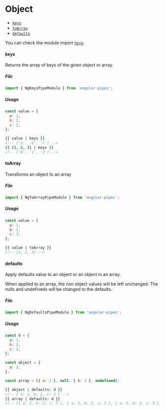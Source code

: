 # Object

- [`keys`](#keys)
- [`toArray`](#toarray)
- [`defaults`](#defaults)

You can check the module import [`here`](./modules.md).

#### keys

Returns the array of keys of the given object or array.

##### File

```typescript
import { NgKeysPipeModule } from 'angular-pipes';
```

##### Usage

```javascript
const value = {
  a: 1,
  b: 2,
  c: 3,
};
```

```html
{{ value | keys }}
<!-- ['a', 'b', 'c'] -->
{{ [1, 2, 3] | keys }}
<!-- ['0', '1', '2'] -->
```

#### toArray

Transforms an object to an array

##### File

```typescript
import { NgToArrayPipeModule } from 'angular-pipes';
```

##### Usage

```javascript
const value = {
  a: 1,
  b: 2,
  c: 3,
};
```

```html
{{ value | toArray }}
<!-- [1, 2, 3] -->
```

#### defaults

Apply defaults value to an object or an object in an array.

When applied to an array, the non object values will be left unchanged. The nulls and undefineds will be changed
to the defaults.

##### File

```typescript
import { NgDefaultsPipeModule } from 'angular-pipes';
```

##### Usage

```javascript
const d = {
  a: 1,
  b: 2,
  c: 3,
};

const object = {
  a: 2,
};

const array = [{ a: 2 }, null, { b: 3 }, undefined];
```

```html
{{ object | defaults: d }}
<!-- { a: 2, b: 2, c: 3 } -->
{{ array | defaults: d }}
<!-- [{ a: 2, b: 2, c: 3 }, { a: 1, b: 2, c: 3 }, { a: 1, b: 3, c: 3 }, { a: 1, b: 2, c: 3 }]-->
```
